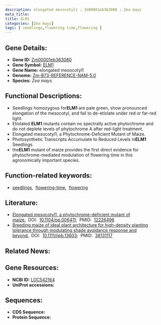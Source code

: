 ```yaml
---
description: elongated mesocotyl1 ; Zm00001eb363080 ; Zea mays
meta_title:
title: ELM1
categories: [Zea mays]
tags: [ seedlings,flowering time,flowering ]
---
```


## Gene Details:
- **Gene ID:**	[Zm00001eb363080](https://www.maizegdb.org/gene_center/gene/Zm00001eb363080)
- **Gene Symbol:** <u>ELM1</u>
- **Gene Name:** elongated mesocotyl1
- **Genome:** [Zm-B73-REFERENCE-NAM-5.0](https://www.maizegdb.org/genome/assembly/Zm-B73-REFERENCE-NAM-5.0)
- **Species:** *Zea mays*

## Functional Descriptions:
   - Seedlings homozygous for**ELM1** are pale green, show pronounced elongation of the mesocotyl, and fail to de-etiolate under red or far-red light.
   - Etiolated **ELM1** mutants contain no spectrally active phytochrome and do not deplete levels of phytochrome A after red-light treatment.
   - Elongated mesocotyl1, a Phytochrome-Deficient Mutant of Maize.
   - Photosynthetic Transcripts Accumulate to Reduced Levels in**ELM1** Seedlings.
   - the**ELM1** mutant of maize provides the first direct evidence for phytochrome-mediated modulation of flowering time in this agronomically important species.

## Function-related keywords:
- [seedlings](/tags/seedlings/),&nbsp;&nbsp;[flowering-time](/tags/flowering-time/),&nbsp;&nbsp;[flowering](/tags/flowering/)

## Literature:
   - [Elongated mesocotyl1, a phytochrome-deficient mutant of maize.]( https://academic.oup.com/plphys/article/130/1/155/6110319?login=true)&nbsp;&nbsp;DOI:&nbsp;&nbsp;[10.1104/pp.006411](https://academic.oup.com/plphys/article/130/1/155/6110319?login=true);&nbsp;&nbsp;PMID:&nbsp;&nbsp;[12226496](https://pubmed.ncbi.nlm.nih.gov/12226496/)
   - [Breeding maize of ideal plant architecture for high-density planting tolerance through modulating shade avoidance response and beyond.]( https://onlinelibrary.wiley.com/doi/10.1111/jipb.13603)&nbsp;&nbsp;DOI:&nbsp;&nbsp;[10.1111/jipb.13603](https://onlinelibrary.wiley.com/doi/10.1111/jipb.13603);&nbsp;&nbsp;PMID:&nbsp;&nbsp;[38131117](https://pubmed.ncbi.nlm.nih.gov/38131117/)

## Related News:

## Gene Resources:
- **NCBI ID:** [LOC542164](https://www.ncbi.nlm.nih.gov/gene/?term=LOC542164)
- **UniProt accessions:** [](https://www.uniprot.org/uniprotkb//entry)



## Sequences:
- **CDS Sequence:**
- **Protein Sequence:**
